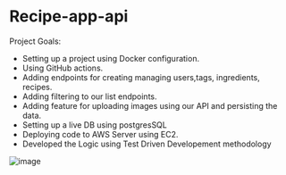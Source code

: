 # Recipe-app-api
Project Goals:
- Setting up a project using Docker configuration.
- Using GitHub actions.
- Adding endpoints for creating managing users,tags, ingredients, recipes.
- Adding filtering to our list endpoints.
- Adding feature for uploading images using our API and persisting the data.
- Setting up a live DB using postgresSQL
- Deploying code to AWS Server using EC2.
- Developed the Logic using Test Driven Developement methodology

![image](https://github.com/AmeerSDev/recipe-app-api/assets/54002783/b7877c7e-023f-42ca-b619-a5108793976c)
